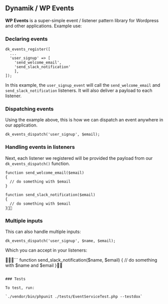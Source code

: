## Dynamik / WP Events

**WP Events** is a super-simple event / listener pattern library for Wordpress and other applications. Example use:

### Declaring events
```
dk_events_register([
  ...
  'user_signup' => [
    'send_welcome_email',
    'send_slack_notification'
    ],
]);
```

In this example, the `user_signup_event` will call the `send_welcome_email` and `send_slack_notification` listeners. It will also deliver a payload to each listener.

### Dispatching events

Using the example above, this is how we can dispatch an event anywhere in our application.

```
dk_events_dispatch('user_signup', $email);

```

### Handling events in listeners

Next, each listener we registered will be provided the payload from our `dk_events_dispatch()` function.

```
function send_welcome_email($email)
{
  // do something with $email
}
```

```
function send_slack_notification($email)
{
  // do something with $email
}
```

### Multiple inputs

This can also handle multiple inputs:

```
dk_events_dispatch('user_signup', $name, $email);
```

Which you can accept in your listeners:

```
function send_slack_notification($name, $email)
{
  // do something with $name and $email
}
```

### Tests

To test, run:

`./vendor/bin/phpunit ./tests/EventServiceTest.php --testdox`
